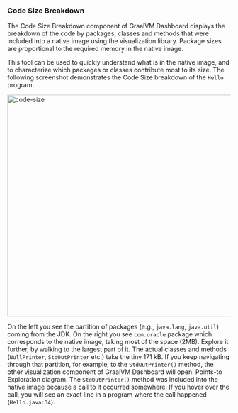 ### Code Size Breakdown

The Code Size Breakdown component of GraalVM Dashboard displays the breakdown of
the code by packages, classes and methods that were
included into a native image using the visualization library. Package sizes are
proportional to the required memory in the native image.

This tool can be used to quickly understand what is in the native image, and to
characterize which packages or classes contribute most to its size. The
following screenshot demonstrates the Code Size breakdown of the `Hello`
program.  

<img src="/resources/img/code-size-breakdown.png" alt="code-size" width="800" height="500"/>

On the left you see the partition of packages (e.g., `java.lang`, `java.util`)
coming from the JDK. On the right you see `com.oracle` package which corresponds
to the native image, taking most of the space (2MB). Explore it further, by
walking to the largest part of it. The actual classes and methods
(`NullPrinter`, `StdOutPrinter` etc.) take the tiny 171 kB. If you keep
navigating through that partition, for example, to the `StdOutPrinter()` method,
the other visualization component of GraalVM Dashboard will open: Points-to
Exploration diagram. The `StdOutPrinter()` method was included into the native image because a
call to it occurred somewhere. If you hover over the call, you will see an exact
line in a program where the call happened (`Hello.java:34`).  
